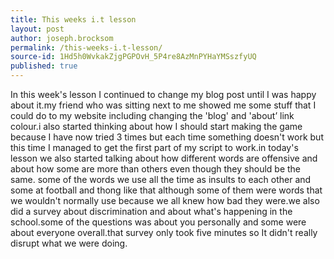 ```yaml
---
title: This weeks i.t lesson
layout: post
author: joseph.brocksom
permalink: /this-weeks-i.t-lesson/
source-id: 1Hd5h0WvkakZjgPGPOvH_5P4re8AzMnPYHaYMSszfyUQ
published: true
---
```

In this week's lesson I continued to change my blog post until I was happy about it.my friend who was sitting next to me showed me some stuff that I could do to my website including changing the 'blog' and 'about’ link colour.i also started thinking about how I should start making the game because I have now tried 3 times but each time something doesn't work but this time I managed to get the first part of my script to work.in today's lesson we also started talking about how different words are offensive and about how some are more than others even though they should be the same. some of the words we use all the time as insults to each other and some at football and thong like that although some of them were words that we wouldn't normally use because we all knew how bad they were.we also did a survey about discrimination and about what's happening in the school.some of the questions was about you personally and some were about everyone overall.that survey only took five minutes so It didn't really disrupt what we were doing.

